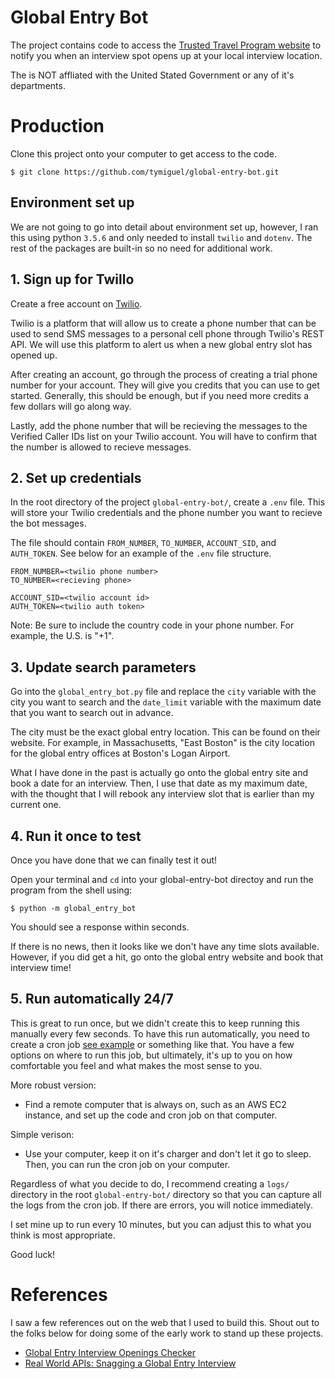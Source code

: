 # Global Entry Bot

The project contains code to access the [Trusted Travel Program website](https://ttp.dhs.gov/) to notify you when an interview spot opens up at your local interview location.

The is NOT affliated with the United Stated Government or any of it's departments.

# Production

Clone this project onto your computer to get access to the code.

```
$ git clone https://github.com/tymiguel/global-entry-bot.git
```

## Environment set up

We are not going to go into detail about environment set up, however, I ran this using python `3.5.6` and only needed to install `twilio` and `dotenv`. The rest of the packages are built-in so no need for additional work.  

## 1. Sign up for Twillo
Create a free account on [Twilio](https://www.twilio.com/). 

Twilio is a platform that will allow us to create a phone number that can be used to send SMS messages to a personal cell phone through Twilio's REST API. We will use this platform to alert us when a new global entry slot has opened up.

After creating an account, go through the process of creating a trial phone number for your account. They will give you credits that you can use to get started. Generally, this should be enough, but if you need more credits a few dollars will go along way.

Lastly, add the phone number that will be recieving the messages to the Verified Caller IDs list on your Twilio account. You will have to confirm that the number is allowed to recieve messages.

## 2. Set up credentials
In the root directory of the project `global-entry-bot/`, create a `.env` file. This will store your Twilio credentials and the phone number you want to recieve the bot messages.

The file should contain `FROM_NUMBER`, `TO_NUMBER`, `ACCOUNT_SID`, and `AUTH_TOKEN`. See below for an example of the `.env` file structure.

```
FROM_NUMBER=<twilio phone number>
TO_NUMBER=<recieving phone>

ACCOUNT_SID=<twilio account id>
AUTH_TOKEN=<twilio auth token>
```

Note: Be sure to include the country code in your phone number. For example, the U.S. is "+1".

## 3. Update search parameters

Go into the `global_entry_bot.py` file and replace the `city` variable with the city you want to search and the `date_limit` variable with the maximum date that you want to search out in advance.

The city must be the exact global entry location. This can be found on their website. For example, in Massachusetts, "East Boston" is the city location for the global entry offices at Boston's Logan Airport.

What I have done in the past is actually go onto the global entry site and book a date for an interview. Then, I use that date as my maximum date, with the thought that I will rebook any interview slot that is earlier than my current one.

## 4. Run it once to test

Once you have done that we can finally test it out!

Open your terminal and `cd` into your global-entry-bot directoy and run the program from the shell using:

```
$ python -m global_entry_bot
```

You should see a response within seconds. 

If there is no news, then it looks like we don't have any time slots available. However, if you did get a hit, go onto the global entry website and book that interview time!

## 5. Run automatically 24/7

This is great to run once, but we didn't create this to keep running this manually every few seconds. To have this run automatically, you need to create a cron job [see example](https://phoenixnap.com/kb/set-up-cron-job-linux) or something like that. You have a few options on where to run this job, but ultimately, it's up to you on how comfortable you feel and what makes the most sense to you.

More robust version: 
- Find a remote computer that is always on, such as an AWS EC2 instance, and set up the code and cron job on that computer. 

Simple verison:
- Use your computer, keep it on it's charger and don't let it go to sleep. Then, you can run the cron job on your computer.

Regardless of what you decide to do, I recommend creating a `logs/` directory in the root `global-entry-bot/` directory so that you can capture all the logs from the cron job. If there are errors, you will notice immediately.

I set mine up to run every 10 minutes, but you can adjust this to what you think is most appropriate.

Good luck!

# References

I saw a few references out on the web that I used to build this. Shout out to the folks below for doing some of the early work to stand up these projects.

- [Global Entry Interview Openings Checker](https://github.com/mvexel/next_global_entry)
- [Real World APIs: Snagging a Global Entry Interview](https://packetlife.net/blog/2019/aug/7/apis-real-life-snagging-global-entry-interview/)
